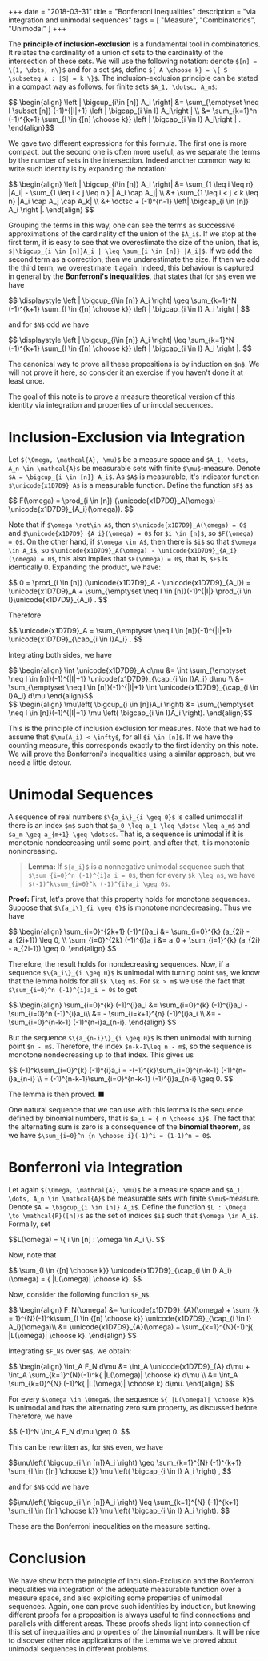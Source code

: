 +++
date = "2018-03-31"
title = "Bonferroni Inequalities"
description = "via integration and unimodal sequences"
tags = [
"Measure",
"Combinatorics",
"Unimodal"
]
+++

The __principle of inclusion-exclusion__ is a fundamental tool in combinatorics. It relates the cardinality of a union of sets to the cardinality of the intersection of these sets. We will use the following notation: denote `$[n] = \{1, \dots, n\}$` and for a set `$A$`, define `${ A \choose k} = \{ S \subseteq A : |S| = k \}$`. The inclusion-exclusion principle can be stated in a compact way as follows, for finite sets `$A_1, \dotsc, A_n$`:

<div> $$ \begin{align}
\left | \bigcup_{i\in [n]} A_i  \right| &= \sum_{\emptyset \neq I \subset [n]} (-1)^{|I|+1} \left | \bigcap_{i \in I} A_i\right | \\
&= \sum_{k=1}^n (-1)^{k+1} \sum_{I \in {[n] \choose k}} \left | \bigcap_{i \in I} A_i\right | .
\end{align}$$</div>

We gave two different expressions for this formula. The first one is more compact, but the second one is often more useful, as we separate the terms by the number of sets in the intersection. Indeed another common way to write such identity is by expanding the notation:

<div> $$ \begin{align}
\left | \bigcup_{i\in [n]} A_i  \right| &= \sum_{1 \leq i \leq n} |A_i| - \sum_{1 \leq i < j \leq n } | A_i \cap A_j| \\
&+ \sum_{1 \leq i < j < k \leq n} |A_i \cap A_j \cap A_k| \\
&+ \dotsc + (-1)^{n-1} \left| \bigcap_{i \in [n]} A_i \right |.
\end{align} $$</div>

Grouping the terms in this way, one can see the terms as successive approximations of the cardinality of the union of the `$A_i$`. If we stop at the first term, it is easy to see that we overestimate the size of the union, that is, `$|\bigcup_{i \in [n]}A_i | \leq \sum_{i \in [n]} |A_i|$`. If we add the second term as a correction, then we underestimate the size. If then we add the third term, we overestimate it again. Indeed, this behaviour is captured in general by the __Bonferroni's inequalities__, that states that for `$N$` even we have

<div>$$ \displaystyle \left | \bigcup_{i\in [n]} A_i  \right| \geq \sum_{k=1}^N (-1)^{k+1} \sum_{I \in {[n] \choose k}} \left | \bigcap_{i \in I} A_i \right | $$</div>

and  for `$N$` odd we have

<div> $$ \displaystyle \left | \bigcup_{i\in [n]} A_i  \right| \leq \sum_{k=1}^N (-1)^{k+1} \sum_{I \in {[n] \choose k}} \left | \bigcap_{i \in I} A_i \right |. $$</div>

The canonical way to prove all these propositions is by induction on `$n$`. We will not prove it here, so consider it an exercise if you haven't done it at least once.

The goal of this note is to prove a measure theoretical version of this identity via integration and properties of unimodal sequences.

# Inclusion-Exclusion via Integration

Let `$(\Omega, \mathcal{A}, \mu)$` be a measure space and `$A_1, \dots, A_n \in \mathcal{A}$` be measurable sets with finite `$\mu$`-measure. Denote `$A = \bigcup_{i \in [n]} A_i$`. As `$A$` is measurable, it's indicator function `$\unicode{x1D7D9}_A$` is a measurable function. Define the function `$F$` as

<div> $$
F(\omega) = \prod_{i \in [n]} (\unicode{x1D7D9}_A(\omega) - \unicode{x1D7D9}_{A_i}(\omega)).
$$ </div>

Note that if `$\omega \not\in A$`, then `$\unicode{x1D7D9}_A(\omega) = 0$` and `$\unicode{x1D7D9}_{A_i}(\omega) = 0$` for `$i \in [n]$`, so `$F(\omega) = 0$`.
On the other hand, if `$\omega \in A$`, then there is `$i$` so that `$\omega \in A_i$`, so `$\unicode{x1D7D9}_A(\omega) - \unicode{x1D7D9}_{A_i}(\omega) = 0$`, this also implies that `$F(\omega) = 0$`, that is, `$F$` is identically 0. Expanding the product, we have:

<div> $$
0 = \prod_{i \in [n]} (\unicode{x1D7D9}_A - \unicode{x1D7D9}_{A_i}) = \unicode{x1D7D9}_A + \sum_{\emptyset \neq I \in [n]}(-1)^{|I|} \prod_{i \in I}\unicode{x1D7D9}_{A_i} .
$$ </div>

Therefore

<div> $$
\unicode{x1D7D9}_A = \sum_{\emptyset \neq I \in [n]}(-1)^{|I|+1} \unicode{x1D7D9}_{\cap_{i \in I}A_i} .
$$ </div>

Integrating both sides, we have

<div> $$ \begin{align}
\int \unicode{x1D7D9}_A d\mu &=  \int \sum_{\emptyset \neq I \in [n]}(-1)^{|I|+1} \unicode{x1D7D9}_{\cap_{i \in I}A_i} d\mu \\
&= \sum_{\emptyset \neq I \in [n]}(-1)^{|I|+1} \int \unicode{x1D7D9}_{\cap_{i \in I}A_i} d\mu
\end{align}$$ </div>
<div> $$ \begin{align}
\mu\left( \bigcup_{i \in [n]}A_i \right) &= \sum_{\emptyset \neq I \in [n]}(-1)^{|I|+1} \mu \left( \bigcap_{i \in I}A_i \right).
\end{align}$$ </div>

This is the principle of inclusion exclusion for measures. Note that we had to assume that `$\mu(A_i) < \infty$`, for all `$i \in [n]$`. If we have the counting measure, this corresponds exactly to the first identity on this note. We will prove the Bonferroni's inequalities using a similar approach, but we need a little detour.

# Unimodal Sequences

A sequence of real numbers `$\{a_i\}_{i \geq 0}$` is called unimodal if there is an index `$m$` such that `$a_0 \leq a_1 \leq \dotsc \leq a_m$` and `$a_m \geq a_{m+1} \geq \dotsc$`. That is, a sequence is unimodal if it is monotonic nondecreasing until some point, and after that, it is monotonic nonincreasing.

> **Lemma:**
> If `${a_i}$` is a nonnegative unimodal sequence such that `$\sum_{i=0}^n (-1)^{i}a_i = 0$`, then for every `$k \leq n$`, we have `$(-1)^k\sum_{i=0}^k (-1)^{i}a_i \geq 0$`.

__Proof:__
First, let's prove that this property holds for monotone sequences. Suppose that `$\{a_i\}_{i \geq 0}$` is monotone nondecreasing. Thus we have

<div> $$ \begin{align}
\sum_{i=0}^{2k+1} (-1)^{i}a_i &= \sum_{i=0}^{k} (a_{2i} - a_{2i+1}) \leq 0, \\
\sum_{i=0}^{2k} (-1)^{i}a_i &= a_0 + \sum_{i=1}^{k} (a_{2i} - a_{2i-1}) \geq 0.
\end{align} $$ </div>

Therefore, the result holds for nondecreasing sequences. Now, if a sequence `$\{a_i\}_{i \geq 0}$` is unimodal with turning point `$m$`, we know that the lemma holds for all `$k \leq m$`. For `$k > m$` we use the fact that `$\sum_{i=0}^n (-1)^{i}a_i = 0$` to get

<div> $$ \begin{align}
\sum_{i=0}^{k} (-1)^{i}a_i &= \sum_{i=0}^{k} (-1)^{i}a_i - \sum_{i=0}^n (-1)^{i}a_i\\
&= - \sum_{i=k+1}^{n} (-1)^{i}a_i \\
&= - \sum_{i=0}^{n-k-1} (-1)^{n-i}a_{n-i}.
\end{align} $$ </div>

But the sequence `$\{a_{n-i}\}_{i \geq 0}$` is then unimodal with turning point `$n - m$`. Therefore, the index `$n-k-1\leq n - m$`, so the sequence is monotone nondecreasing up to that index. This gives us

<div> $$
(-1)^k\sum_{i=0}^{k} (-1)^{i}a_i = -(-1)^{k}\sum_{i=0}^{n-k-1} (-1)^{n-i}a_{n-i} \\
= (-1)^{n-k-1}\sum_{i=0}^{n-k-1} (-1)^{i}a_{n-i} \geq 0.
$$ </div>

The lemma is then proved. <span class="qed">■</span>

One natural sequence that we can use with this lemma is the sequence defined by binomial numbers, that is `$a_i = { n \choose i}$`. The fact that the alternating sum is zero is a consequence of the __binomial theorem__, as we have `$\sum_{i=0}^n {n \choose i}(-1)^i = (1-1)^n = 0$`.

# Bonferroni via Integration

Let again `$(\Omega, \mathcal{A}, \mu)$` be a measure space and `$A_1, \dots, A_n \in \mathcal{A}$` be measurable sets with finite `$\mu$`-measure. Denote `$A = \bigcup_{i \in [n]} A_i$`. Define the function `$L : \Omega \to \mathcal{P}([n])$` as the set of indices `$i$` such that `$\omega \in A_i$`. Formally, set

<div> $$L(\omega) = \{ i \in [n] : \omega \in A_i \}. $$ </div>

Now, note that

<div> $$
\sum_{I \in {[n] \choose k}} \unicode{x1D7D9}_{\cap_{i \in I} A_i}(\omega) = { |L(\omega)| \choose k}.
$$ </div>

Now, consider the following function `$F_N$`.

<div> $$ \begin{align}
F_N(\omega) &=  \unicode{x1D7D9}_{A}(\omega) +
\sum_{k = 1}^{N}(-1)^k\sum_{I \in {[n] \choose k}} \unicode{x1D7D9}_{\cap_{i \in I} A_i}(\omega)\\
&= \unicode{x1D7D9}_{A}(\omega) +
\sum_{k=1}^{N}(-1)^j{ |L(\omega)| \choose k}.
\end{align} $$ </div>

Integrating `$F_N$` over `$A$`, we obtain:

<div> $$ \begin{align}
\int_A F_N d\mu &=  \int_A \unicode{x1D7D9}_{A} d\mu +
\int_A \sum_{k=1}^{N}(-1)^k{ |L(\omega)| \choose k} d\mu \\
&=  \int_A \sum_{k=0}^{N} (-1)^k{ |L(\omega)| \choose k} d\mu.
\end{align} $$ </div>

For every `$\omega \in \Omega$`, the sequence `${ |L(\omega)| \choose k}$` is unimodal and has the alternating zero sum property, as discussed before. Therefore, we have

<div> $$ (-1)^N \int_A F_N d\mu \geq 0.  $$ </div>

This can be rewritten as, for `$N$` even, we have

<div>$$\mu\left( \bigcup_{i \in [n]}A_i \right) \geq \sum_{k=1}^{N} (-1)^{k+1} \sum_{I \in {[n] \choose k}} \mu \left( \bigcap_{i \in I} A_i \right) , $$</div>

and for `$N$` odd we have

<div>$$\mu\left( \bigcup_{i \in [n]}A_i \right) \leq \sum_{k=1}^{N} (-1)^{k+1} \sum_{I \in {[n] \choose k}} \mu \left( \bigcap_{i \in I} A_i \right). $$</div>

These are the Bonferroni inequalities on the measure setting.

# Conclusion

We have show both the principle of Inclusion-Exclusion and the Bonferroni inequalities via integration of the adequate measurable function over a measure space, and also exploiting some properties of unimodal sequences. Again, one can prove such identities by induction, but knowing different proofs for a proposition is always useful to find connections and parallels with different areas. These proofs sheds light into connection of this set of inequalities and properties of the binomial numbers. It will be nice to discover other nice applications of the Lemma we've proved about unimodal sequences in different problems.
